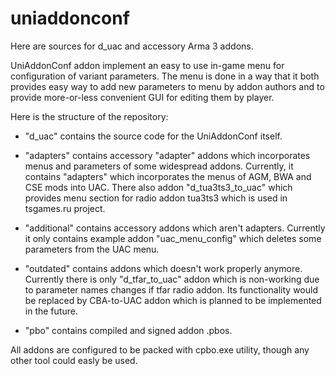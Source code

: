 uniaddonconf
============

Here are sources for d_uac and accessory Arma 3 addons.

  UniAddonConf addon implement an easy to use in-game menu for configuration of 
variant parameters. The menu is done in a way that it both provides easy way to 
add new parameters to menu by addon authors and to provide more-or-less 
convenient GUI for editing them by player.

  Here is the structure of the repository:
  * "d_uac" contains the source code for the UniAddonConf itself.
    
  * "adapters" contains accessory "adapter" addons which incorporates menus and 
    parameters of some widespread addons. Currently, it contains "adapters"
    which incorporates the menus of AGM, BWA and CSE mods into UAC. There 
    also addon "d_tua3ts3_to_uac" which provides menu section for radio 
    addon tua3ts3 which is used in tsgames.ru project.
        
  * "additional" contains accessory addons which aren't adapters. Currently it
    only contains example addon "uac_menu_config" which deletes some 
    parameters from the UAC menu.
        
  * "outdated" contains addons which doesn't work properly anymore. Currently
    there is only "d_tfar_to_uac" addon which is non-working due to 
    parameter names changes if tfar radio addon. Its functionality would be
    replaced by CBA-to-UAC addon which is planned to be implemented in the
    future.
    
  * "pbo" contains compiled and signed addon .pbos.

 
 All addons are configured to be packed with cpbo.exe utility, though any other
tool could easly be used.
  
